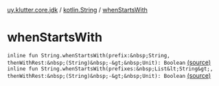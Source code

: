 [uy.klutter.core.jdk](../index.md) / [kotlin.String](index.md) / [whenStartsWith](.)


# whenStartsWith

`inline fun String.whenStartsWith(prefix:&nbsp;String, thenWithRest:&nbsp;(String)&nbsp;-&gt;&nbsp;Unit): Boolean` [(source)](https://github.com/kohesive/klutter/blob/master/core-jdk6/src/main/kotlin/uy/klutter/core/jdk/Strings.kt#L80)
`inline fun String.whenStartsWith(prefixes:&nbsp;List&lt;String&gt;, thenWithRest:&nbsp;(String)&nbsp;-&gt;&nbsp;Unit): Boolean` [(source)](https://github.com/kohesive/klutter/blob/master/core-jdk6/src/main/kotlin/uy/klutter/core/jdk/Strings.kt#L89)


